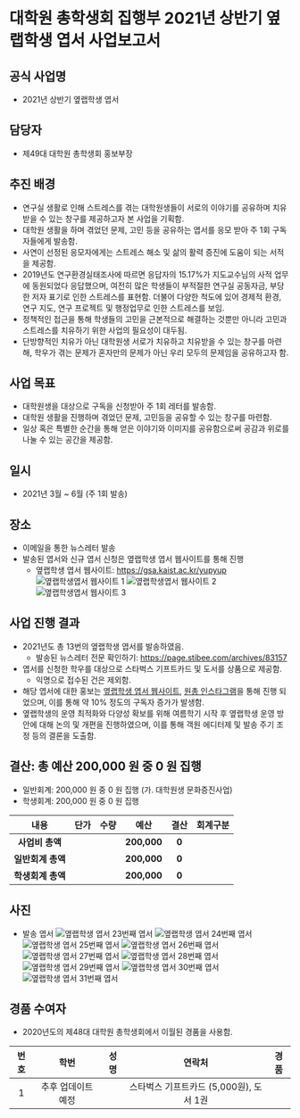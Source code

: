 대학원 총학생회 집행부 2021년 상반기 옆랩학생 엽서 사업보고서
===

## 공식 사업명
- 2021년 상반기 옆랩학생 엽서

## 담당자
- 제49대 대학원 총학생회 홍보부장

## 추진 배경
- 연구실 생활로 인해 스트레스를 겪는 대학원생들이 서로의 이야기를 공유하며 치유 받을 수 있는 창구를 제공하고자 본 사업을 기획함.
- 대학원 생활을 하며 겪었던 문제, 고민 등을 공유하는 엽서를 응모 받아 주 1회 구독자들에게 발송함.
- 사연이 선정된 응모자에게는 스트레스 해소 및 삶의 활력 증진에 도움이 되는 서적을 제공함.
- 2019년도 연구환경실태조사에 따르면 응답자의 15.17%가 지도교수님의 사적 업무에 동원되었다 응답했으며, 여전히 많은 학생들이 부적절한 연구실 공동자금, 부당한 저자 표기로 인한 스트레스를 표현함. 더불어 다양한 척도에 있어 경제적 환경, 연구 지도, 연구 프로젝트 및 행정업무로 인한 스트레스를 보임.
- 정책적인 접근을 통해 학생들의 고민을 근본적으로 해결하는 것뿐만 아니라 고민과 스트레스를 치유하기 위한 사업의 필요성이 대두됨.
- 단방향적인 치유가 아닌 대학원생 서로가 치유하고 치유받을 수 있는 창구를 마련해, 학우가 겪는 문제가 혼자만의 문제가 아닌 우리 모두의 문제임을 공유하고자 함.

## 사업 목표
- 대학원생을 대상으로 구독을 신청받아 주 1회 레터를 발송함.
- 대학원 생활을 진행하며 겪었던 문제, 고민등을 공유할 수 있는 창구를 마련함.
- 일상 혹은 특별한 순간을 통해 얻은 이야기와 이미지를 공유함으로써 공감과 위로를 나눌 수 있는 공간을 제공함.

## 일시
- 2021년 3월 ~ 6월 (주 1회 발송)

## 장소
- 이메일을 통한 뉴스레터 발송
- 발송된 엽서와 신규 엽서 신청은 옆랩학생 엽서 웹사이트를 통해 진행
    - 옆랩학생 엽서 웹사이트: https://gsa.kaist.ac.kr/yupyup
    ![옆랩학생엽서 웹사이트 1](../../resources/옆랩학생엽서-웹사이트-1.png) ![옆랩학생엽서 웹사이트 2](../../resources/옆랩학생엽서-웹사이트-2.png) ![옆랩학생엽서 웹사이트 3](../../resources/옆랩학생엽서-웹사이트-3.png)

## 사업 진행 결과
- 2021년도 총 13번의 옆랩학생 엽서를 발송하였음.
    - 발송된 뉴스레터 전문 확인하기: https://page.stibee.com/archives/83157
- 엽서를 신청한 학우를 대상으로 스타벅스 기프트카드 및 도서를 상품으로 제공함. 
    - 익명으로 접수된 건은 제외함.
- 해당 엽서에 대한 홍보는 [옆랩학생 엽서 웹사이트](https://gsa.kaist.ac.kr/yupyup), [원총 인스타그램](https://www.instagram.com/kaist_gsa/)을 통해 진행 되었으며, 이를 통해 약 10% 정도의 구독자 증가가 발생함.
- 옆랩학생의 운영 최적화와 다양성 확보를 위해 여름학기 시작 후 옆랩학생 운영 방안에 대해 논의 및 개편을 진행하였으며, 이를 통해 객원 에디터제 및 발송 주기 조정 등의 결론을 도출함.

## 결산: 총 예산 200,000 원 중 0 원 집행
- 일반회계: 200,000 원 중 0 원 집행 (가. 대학원생 문화증진사업)
- 학생회계: 200,000 원 중 0 원 집행

| **내용** | **단가** | **수량** | **예산** | **결산** | **회계구분** |
|:---:|:---:|:---:|:---:|:---:|:---:|
| **사업비 총액** |  |  | **200,000** | **0** |  |
| **일반회계 총액** |  |  | **200,000** | **0** |  |
| **학생회계 총액** |  |  | **200,000** | **0** |  |

## 사진
- 발송 엽서 
![옆랩학생 엽서 23번째 엽서](../../resources/옆랩학생엽서-23.jpg) ![옆랩학생 엽서 24번째 엽서](../../resources/옆랩학생엽서-24.jpg) ![옆랩학생 엽서 25번째 엽서](../../resources/옆랩학생엽서-25.jpg) ![옆랩학생 엽서 26번째 엽서](../../resources/옆랩학생엽서-26.jpg) ![옆랩학생 엽서 27번째 엽서](../../resources/옆랩학생엽서-27.jpg) ![옆랩학생 엽서 28번째 엽서](../../resources/옆랩학생엽서-28.jpg) ![옆랩학생 엽서 29번째 엽서](../../resources/옆랩학생엽서-29.jpg) ![옆랩학생 엽서 30번째 엽서](../../resources/옆랩학생엽서-30.jpg) ![옆랩학생 엽서 31번째 엽서](../../resources/옆랩학생엽서-31.jpg)

## 경품 수여자

* 2020년도의 제48대 대학원 총학생회에서 이월된 경품을 사용함.

| 번호 | 학번 | 성명 | 연락처 | 경품 |
|:---:|:---:|:---:|:---:|:---:|
| 1 | 추후 업데이트 예정 | | 스타벅스 기프트카드 (5,000원), 도서 1권 | 
<!-- - TODO: 책 받으신 분들 명단 오프라인 서명지에서 정보 기입 필요 -->